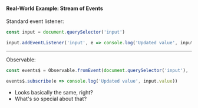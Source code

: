#### Real-World Example: Stream of Events

Standard event listener:
```javascript
const input = document.querySelector('input')

input.addEventListener('input', e => console.log('Updated value', input.value))
```

---

Observable:
```javascript
const events$ = Observable.fromEvent(document.querySelector('input'), 'input')

events$.subscribe(e => console.log('Updated value', input.value))
```

* Looks basically the same, right?
* What's so special about that?
